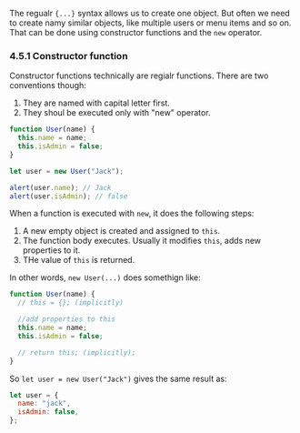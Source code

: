 The regualr `{...}` syntax allows us to create one object.
But often we need to create namy similar objects, like multiple users or menu items and so on.
That can be done using constructor functions and the `new` operator.

### 4.5.1 Constructor function

Constructor functions technically are regialr functions. There are two conventions though:

1. They are named with capital letter first.
2. They shoul be executed only with "new" operator.

```js
function User(name) {
  this.name = name;
  this.isAdmin = false;
}

let user = new User("Jack");

alert(user.name); // Jack
alert(user.isAdmin); // false
```

When a function is executed with `new`, it does the following steps:

1. A new empty object is created and assigned to `this`.
2. The function body executes. Usually it modifies `this`, adds new properties to it.
3. THe value of `this` is returned.

In other words, `new User(...)` does somethign like:

```js
function User(name) {
  // this = {}; (implicitly)

  //add properties to this
  this.name = name;
  this.isAdmin = false;

  // return this; (implicitly);
}
```

So `let user = new User("Jack")` gives the same result as:

```js
let user = {
  name: "jack",
  isAdmin: false,
};
```
